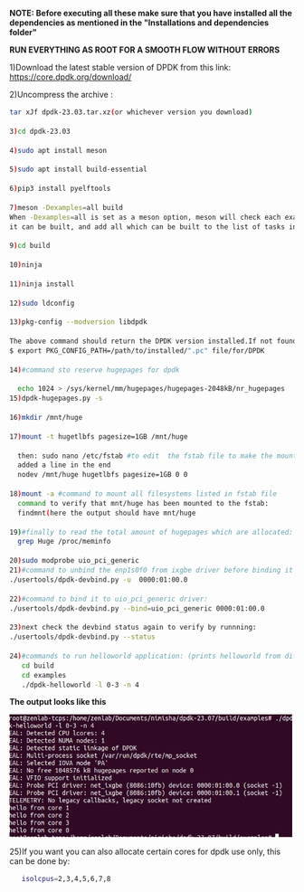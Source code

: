 **NOTE: Before executing all these make sure that you have installed all the dependencies as mentioned in the "Installations and dependencies folder"**

**RUN EVERYTHING AS ROOT FOR A SMOOTH FLOW WITHOUT ERRORS**

1)Download the latest stable version of DPDK from this link: https://core.dpdk.org/download/

2)Uncompress the archive :
```bash
tar xJf dpdk-23.03.tar.xz(or whichever version you download)

3)cd dpdk-23.03

4)sudo apt install meson

5)sudo apt install build-essential

6)pip3 install pyelftools

7)meson -Dexamples=all build
When -Dexamples=all is set as a meson option, meson will check each example application to see if
it can be built, and add all which can be built to the list of tasks in the ninja build configuration file.

9)cd build

10)ninja

11)ninja install

12)sudo ldconfig

13)pkg-config --modversion libdpdk 

The above command should return the DPDK version installed.If not found, export the path to the installed DPDK libraries:
$ export PKG_CONFIG_PATH=/path/to/installed/".pc" file/for/DPDK

14)#command sto reserve hugepages for dpdk

  echo 1024 > /sys/kernel/mm/hugepages/hugepages-2048kB/nr_hugepages
15)dpdk-hugepages.py -s

16)mkdir /mnt/huge

17)mount -t hugetlbfs pagesize=1GB /mnt/huge

  then: sudo nano /etc/fstab #to edit  the fstab file to make the mount point permanent:
  added a line in the end 
  nodev /mnt/huge hugetlbfs pagesize=1GB 0 0 

18)mount -a #command to mount all filesystems listed in fstab file 
  command to verify that mnt/huge has been mounted to the fstab:
  findmnt(here the output should have mnt/huge

19)#finally to read the total amount of hugepages which are allocated:
  grep Huge /proc/meminfo

20)sudo modprobe uio_pci_generic
21)#command to unbind the enp1s0f0 from ixgbe driver before binding it to uio :
./usertools/dpdk-devbind.py -u  0000:01:00.0

22)#command to bind it to uio_pci_generic driver:
./usertools/dpdk-devbind.py --bind=uio_pci_generic 0000:01:00.0

23)next check the devbind status again to verify by runnning:
./usertools/dpdk-devbind.py --status

24)#commands to run helloworld application: (prints helloworld from different cores ,just to verify if EAL has been set up properly)
   cd build
   cd examples
   ./dpdk-helloworld -l 0-3 -n 4
```

**The output looks like this**
   
<img src="Media/helloworld.png" width=500> 

25)If you want you can also allocate certain cores for dpdk use only, this can be done by:
```bash
   isolcpus=2,3,4,5,6,7,8
```
